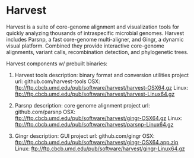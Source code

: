 
Harvest
======= 

Harvest is a suite of core-genome alignment and
visualization tools for quickly analyzing thousands of intraspecific
microbial genomes. Harvest includes Parsnp, a fast core-genome
multi-aligner, and Gingr, a dynamic visual platform. Combined they
provide interactive core-genome alignments, variant calls,
recombination detection, and phylogenetic trees.

Harvest components w/ prebuilt binaries:

1) Harvest tools
description: binary format and conversion utilities
project url: github.com/harvest-tools
OSX: ftp://ftp.cbcb.umd.edu/pub/software/harvest/harvest-OSX64.gz
Linux: ftp://ftp.cbcb.umd.edu/pub/software/harvest/harvest-Linux64.gz

2) Parsnp 
description: core genome alignment
project url: github.com/parsnp
OSX: ftp://ftp.cbcb.umd.edu/pub/software/harvest/gingr-OSX64.gz
Linux: ftp://ftp.cbcb.umd.edu/pub/software/harvest/parsnp-Linux64.gz

3) Gingr
description: GUI
project url: github.com/gingr
OSX: ftp://ftp.cbcb.umd.edu/pub/software/harvest/gingr-OSX64.app.zip
Linux: ftp://ftp.cbcb.umd.edu/pub/software/harvest/gingr-Linux64.gz